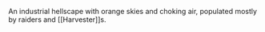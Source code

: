 An industrial hellscape with orange skies and choking air, populated mostly by raiders and [[Harvester]]s.